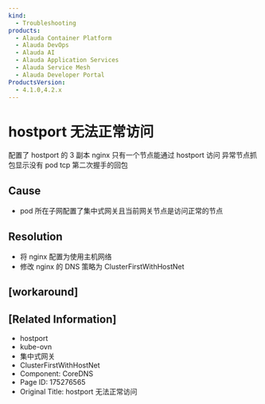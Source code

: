 ```yaml
---
kind:
  - Troubleshooting
products:
  - Alauda Container Platform
  - Alauda DevOps
  - Alauda AI
  - Alauda Application Services
  - Alauda Service Mesh
  - Alauda Developer Portal
ProductsVersion:
  - 4.1.0,4.2.x
---
```

<!-- A type of document that involves encountering a fault, diagnosing it, performing root cause analysis, and providing solutions. -->

# hostport 无法正常访问

配置了 hostport 的 3 副本 nginx 只有一个节点能通过 hostport 访问 异常节点抓包显示没有 pod tcp 第二次握手的回包

## Cause
- pod 所在子网配置了集中式网关且当前网关节点是访问正常的节点

## Resolution
- 将 nginx 配置为使用主机网络
- 修改 nginx 的 DNS 策略为 ClusterFirstWithHostNet

## [workaround]

## [Related Information]
- hostport
- kube-ovn
- 集中式网关
- ClusterFirstWithHostNet
- Component: CoreDNS
- Page ID: 175276565
- Original Title: hostport 无法正常访问
